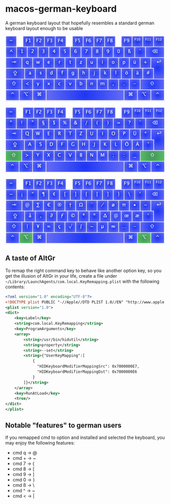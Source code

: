 # macos-german-keyboard
A german keyboard layout that hopefully resembles a standard german keyboard layout enough to be usable

![image of the keyboard layout without modifiers pressed](keyboard_neutral.png)

![image of the keyboard layout with the shift modifier pressed](keyboard_shift.png)

![image of the keyboard layout with the option modifier pressed](keyboard_option.png)

## A taste of AltGr

To remap the right command key to behave like another option key, so you get the illusion of AltGr in your life, create a file under `~/Library/LaunchAgents/com.local.KeyRemapping.plist` with the following contents:

```xml
<?xml version="1.0" encoding="UTF-8"?>
<!DOCTYPE plist PUBLIC "-//Apple//DTD PLIST 1.0//EN" "http://www.apple.com/DTDs/PropertyList-1.0.dtd">
<plist version="1.0">
<dict>
    <key>Label</key>
    <string>com.local.KeyRemapping</string>
    <key>ProgramArguments</key>
    <array>
        <string>/usr/bin/hidutil</string>
        <string>property</string>
        <string>--set</string>
        <string>{"UserKeyMapping":[
            {
              "HIDKeyboardModifierMappingSrc": 0x7000000E7,
              "HIDKeyboardModifierMappingDst": 0x7000000E6
            }
        ]}</string>
    </array>
    <key>RunAtLoad</key>
    <true/>
</dict>
</plist>
```

## Notable "features" to german users

If you remapped cmd to option and installed and selected the keyboard, you may enjoy the following features:

- cmd q -> @
- cmd + -> ~
- cmd 7 -> {
- cmd 8 -> [
- cmd 9 -> ]
- cmd 0 -> }
- cmd ß -> \
- cmd ^ -> ~
- cmd < -> |
